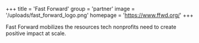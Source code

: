 +++
title = 'Fast Forward'
group = 'partner'
image = '/uploads/fast_forward_logo.png'
homepage = 'https://www.ffwd.org/'
+++

Fast Forward mobilizes the resources tech nonprofits need to create positive impact at scale.

